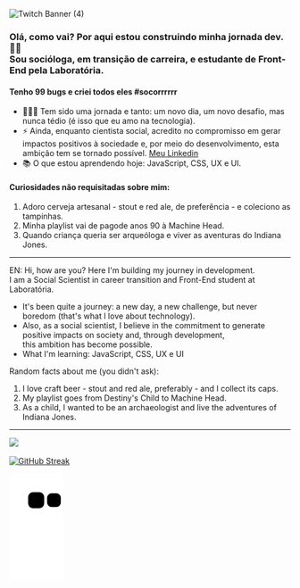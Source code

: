 ![Twitch Banner (4)](https://user-images.githubusercontent.com/72772467/166167852-4620c147-2405-4216-b61a-1fb0653c7301.gif)

### Olá, como vai? Por aqui estou construindo minha jornada dev. 🤘🏼 <br> Sou socióloga, em transição de carreira, e estudante de Front-End pela Laboratória. 
#### Tenho 99 bugs e criei todos eles #socorrrrrr 
- 👩🏽‍💻 Tem sido uma jornada e tanto: um novo dia, um novo desafio, mas nunca tédio (é isso que eu amo na tecnologia). <br>
- ⚡️ Ainda, enquanto cientista social, acredito no compromisso em gerar impactos positivos à sociedade e, por meio do desenvolvimento, esta ambição tem se tornado possível. <a href="https://www.linkedin.com/in/layssaaragaob/" target="_blank">Meu Linkedin</a> <br>
- 📚 O que estou aprendendo hoje: JavaScript, CSS, UX e UI. 


#### Curiosidades não requisitadas sobre mim: 
 1. Adoro cerveja artesanal - stout e red ale, de preferência - e coleciono as tampinhas. 
 2. Minha playlist vai de pagode anos 90 à Machine Head.
 3. Quando criança queria ser arqueóloga e viver as aventuras do Indiana Jones. 
 
---- 
EN: Hi, how are you? Here I'm building my journey in development. <br> I am a Social Scientist in career transition and Front-End student at Laboratória. <br>
- It's been quite a journey: a new day, a new challenge, but never boredom (that's what I love about technology). <br>
- Also, as a social scientist, I believe in the commitment to generate positive impacts on society and, through development, <br>
this ambition has become possible.
- What I'm learning: JavaScript, CSS, UX e UI

Random facts about me (you didn't ask):
1. I love craft beer - stout and red ale, preferably - and I collect its caps.
2. My playlist goes from Destiny's Child to Machine Head.
3. As a child, I wanted to be an archaeologist and live the adventures of Indiana Jones.
---

<img align="" src="https://github-readme-stats.vercel.app/api/top-langs/?username=aragaolala&hide=html&layout=compact&theme=synthwave"/>

[![GitHub Streak](http://github-readme-streak-stats.herokuapp.com?user=aragaolala&hide_border=true&date_format=M%20j%5B%2C%20Y%5D&ring=6612DD&background=000000&border=DDDDDDAF&stroke=DDDDDD63&fire=DD3F3F&currStreakLabel=7CDD0A&sideNums=7CDD0A&dates=DDDDDD&sideLabels=6612DD)](https://git.io/streak-stats)

![Snake animation](https://github.com/aragaolala/aragaolala/blob/output/github-contribution-grid-snake.svg)

